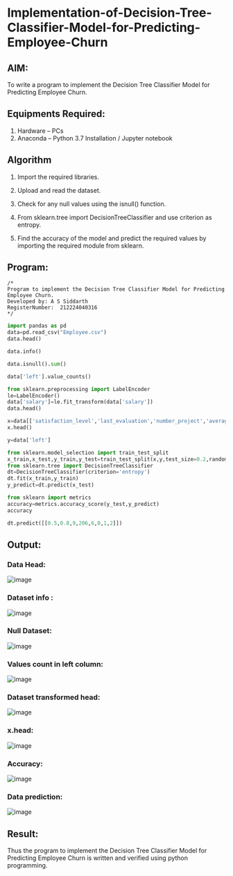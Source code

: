 # Implementation-of-Decision-Tree-Classifier-Model-for-Predicting-Employee-Churn

## AIM:
To write a program to implement the Decision Tree Classifier Model for Predicting Employee Churn.

## Equipments Required:
1. Hardware – PCs
2. Anaconda – Python 3.7 Installation / Jupyter notebook

## Algorithm

1. Import the required libraries.

2. Upload and read the dataset.

3. Check for any null values using the isnull() function.

4. From sklearn.tree import DecisionTreeClassifier and use criterion as entropy.

5. Find the accuracy of the model and predict the required values by importing the required module from sklearn.

## Program:
```
/*
Program to implement the Decision Tree Classifier Model for Predicting Employee Churn.
Developed by: A S Siddarth
RegisterNumber:  212224040316
*/
```
```python
import pandas as pd
data=pd.read_csv("Employee.csv")
data.head()

data.info()

data.isnull().sum()

data['left'].value_counts()

from sklearn.preprocessing import LabelEncoder
le=LabelEncoder()
data['salary']=le.fit_transform(data['salary'])
data.head()

x=data[['satisfaction_level','last_evaluation','number_project','average_montly_hours','time_spend_company','Work_accident','promotion_last_5years','salary']]
x.head()

y=data['left']

from sklearn.model_selection import train_test_split
x_train,x_test,y_train,y_test=train_test_split(x,y,test_size=0.2,random_state=100)
from sklearn.tree import DecisionTreeClassifier
dt=DecisionTreeClassifier(criterion='entropy')
dt.fit(x_train,y_train)
y_predict=dt.predict(x_test)

from sklearn import metrics
accuracy=metrics.accuracy_score(y_test,y_predict)
accuracy

dt.predict([[0.5,0.8,9,206,6,0,1,2]])
```

## Output:
### Data Head:
![image](https://github.com/HIRU-VIRU/Implementation-of-Decision-Tree-Classifier-Model-for-Predicting-Employee-Churn/assets/145972122/d5cb75c8-1a61-40b1-9f55-9dd6e2f28fe9)

### Dataset info :
![image](https://github.com/HIRU-VIRU/Implementation-of-Decision-Tree-Classifier-Model-for-Predicting-Employee-Churn/assets/145972122/909d5c90-e8fc-4e80-a696-180be9736872)

### Null Dataset:
![image](https://github.com/HIRU-VIRU/Implementation-of-Decision-Tree-Classifier-Model-for-Predicting-Employee-Churn/assets/145972122/955a342a-5f5c-4b9e-b092-08c418ca2f04)

### Values count in left column:
![image](https://github.com/HIRU-VIRU/Implementation-of-Decision-Tree-Classifier-Model-for-Predicting-Employee-Churn/assets/145972122/1e5df3da-26d0-4310-b3c4-7ef739eb55c3)

### Dataset transformed head:
![image](https://github.com/HIRU-VIRU/Implementation-of-Decision-Tree-Classifier-Model-for-Predicting-Employee-Churn/assets/145972122/c5309dd8-61d5-4bbc-9339-ce580509b787)

### x.head:
![image](https://github.com/HIRU-VIRU/Implementation-of-Decision-Tree-Classifier-Model-for-Predicting-Employee-Churn/assets/145972122/f10c925a-3ac2-44ef-a6ec-1e15da68f1d8)
### Accuracy:

![image](https://github.com/HIRU-VIRU/Implementation-of-Decision-Tree-Classifier-Model-for-Predicting-Employee-Churn/assets/145972122/723a87ad-58a9-4512-90d1-31cddd146a48)

### Data prediction:
![image](https://github.com/HIRU-VIRU/Implementation-of-Decision-Tree-Classifier-Model-for-Predicting-Employee-Churn/assets/145972122/c51ce862-b453-4847-abcc-cfb56674ed3d)


## Result:
Thus the program to implement the  Decision Tree Classifier Model for Predicting Employee Churn is written and verified using python programming.
